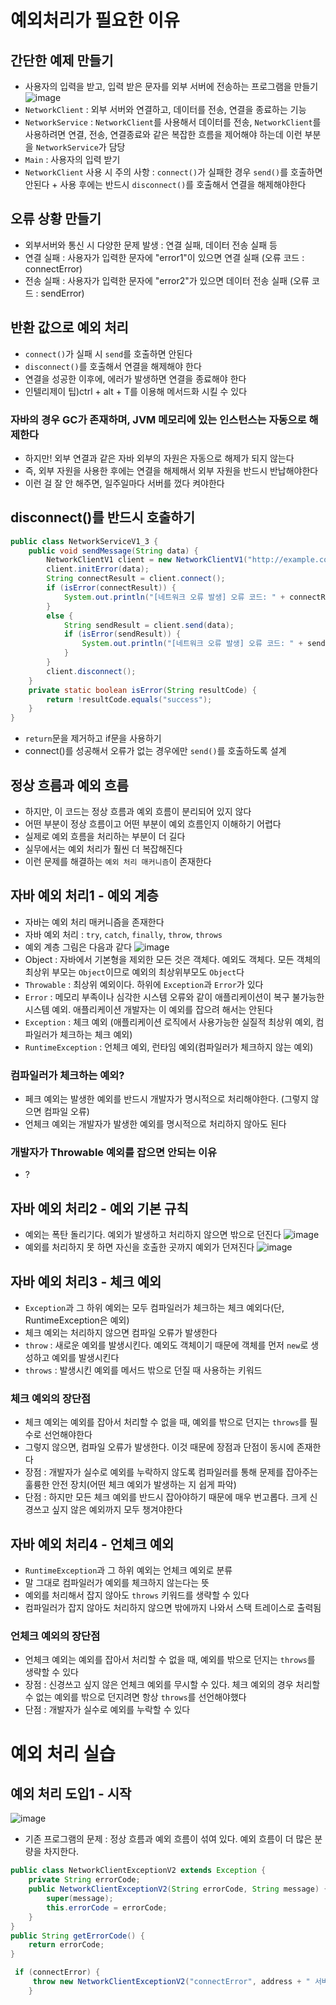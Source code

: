 # 예외처리가 필요한 이유

## 간단한 예제 만들기
- 사용자의 입력을 받고, 입력 받은 문자를 외부 서버에 전송하는 프로그램을 만들기
![image](https://github.com/ngngs/TIL/assets/47618270/06af1b06-58b4-4ce6-b34c-7dafbdd507b0)
- `NetworkClient` : 외부 서버와 연결하고, 데이터를 전송, 연결을 종료하는 기능
- `NetworkService` : `NetworkClient`를 사용해서 데이터를 전송, `NetworkClient`를 사용하려면 연결, 전송, 연결종료와 같은 복잡한 흐름을 제어해야 하는데 이런 부분을 `NetworkService`가 담당
- `Main` : 사용자의 입력 받기
- `NetworkClient` 사용 시 주의 사항 : `connect()`가 실패한 경우 `send()`를 호출하면 안된다 + 사용 후에는 반드시 `disconnect()`를 호출해서 연결을 해제해야한다

## 오류 상황 만들기
- 외부서버와 통신 시 다양한 문제 발생 : 연결 실패, 데이터 전송 실패 등
- 연결 실패 : 사용자가 입력한 문자에 "error1"이 있으면 연결 실패 (오류 코드 : connectError)
- 전송 실패 : 사용자가 입력한 문자에 "error2"가 있으면 데이터 전송 실패 (오류 코드 : sendError)

## 반환 값으로 예외 처리
- `connect()`가 실패 시 `send`를 호출하면 안된다
- `disconnect()`를 호출해서 연결을 해제해야 한다
- 연결을 성공한 이후에, 에러가 발생하면 연결을 종료해야 한다
- 인텔리제이 팁)ctrl + alt + T를 이용해 메서드화 시킬 수 있다

### 자바의 경우 GC가 존재하며, JVM 메모리에 있는 인스턴스는 자동으로 해제한다
- 하지만! 외부 연결과 같은 자바 외부의 자원은 자동으로 해제가 되지 않는다
- 즉, 외부 자원을 사용한 후에는 연결을 해제해서 외부 자원을 반드시 반납해야한다
- 이런 걸 잘 안 해주면, 일주일마다 서버를 껐다 켜야한다

## disconnect()를 반드시 호출하기
```java
public class NetworkServiceV1_3 {
    public void sendMessage(String data) {
        NetworkClientV1 client = new NetworkClientV1("http://example.com");
        client.initError(data);
        String connectResult = client.connect();
        if (isError(connectResult)) {
            System.out.println("[네트워크 오류 발생] 오류 코드: " + connectResult);
        }
        else {
            String sendResult = client.send(data);
            if (isError(sendResult)) {
                System.out.println("[네트워크 오류 발생] 오류 코드: " + sendResult);
            }
        }
        client.disconnect();
    }
    private static boolean isError(String resultCode) {
        return !resultCode.equals("success");
    }
}
```
- `return`문을 제거하고 if문을 사용하기
- connect()를 성공해서 오류가 없는 경우에만 `send()`를 호출하도록 설계

## 정상 흐름과 예외 흐름
- 하지만, 이 코드는 정상 흐름과 예외 흐름이 분리되어 있지 않다
- 어떤 부분이 정상 흐름이고 어떤 부분이 예외 흐름인지 이해하기 어렵다
- 실제로 예외 흐름을 처리하는 부분이 더 길다
- 실무에서는 예외 처리가 훨씬 더 복잡해진다
- 이런 문제를 해결하는 `예외 처리 매커니즘`이 존재한다

## 자바 예외 처리1 - 예외 계층
- 자바는 예외 처리 매커니즘을 존재한다
- 자바 예외 처리 : `try`, `catch`, `finally`, `throw`, `throws`
- 예외 계층 그림은 다음과 같다
![image](https://github.com/ngngs/TIL/assets/47618270/55951935-af82-412b-92ff-9f46537b278d)
- Object : 자바에서 기본형을 제외한 모든 것은 객체다. 예외도 객체다. 모든 객체의 최상위 부모는 `Object`이므로 예외의 최상위부모도 `Object`다
- `Throwable` : 최상위 예외이다. 하위에 `Exception`과 `Error`가 있다
- `Error` : 메모리 부족이나 심각한 시스템 오류와 같이 애플리케이션이 복구 불가능한 시스템 예외. 애플리케이션 개발자는 이 예외를 잡으려 해서는 안된다
- `Exception` : 체크 예외 (애플리케이션 로직에서 사용가능한 실질적 최상위 예외, 컴파일러가 체크하는 체크 예외)
- `RuntimeException` : 언체크 예외, 런타임 예외(컴파일러가 체크하지 않는 예외)

### 컴파일러가 체크하는 예외?
- 페크 예외는 발생한 예외를 반드시 개발자가 명시적으로 처리해야한다. (그렇지 않으면 컴파일 오류)
- 언체크 예외는 개발자가 발생한 예외를 명시적으로 처리하지 않아도 된다

### 개발자가 Throwable 예외를 잡으면 안되는 이유
- ?

## 자바 예외 처리2 - 예외 기본 규칙
- 예외는 폭탄 돌리기다. 예외가 발생하고 처리하지 않으면 밖으로 던진다
![image](https://github.com/ngngs/TIL/assets/47618270/3d17f4b8-ef97-44e8-ab53-6e4932e58a8f)
- 예외를 처리하지 못 하면 자신을 호출한 곳까지 예외가 던져진다
![image](https://github.com/ngngs/TIL/assets/47618270/fd4d539f-bb33-4e74-a723-2e2348e87a2d)


## 자바 예외 처리3 - 체크 예외
- `Exception`과 그 하위 예외는 모두 컴파일러가 체크하는 체크 예외다(단, RuntimeException은 예외)
- 체크 예외는 처리하지 않으면 컴파일 오류가 발생한다
- `throw` : 새로운 예외를 발생시킨다. 예외도 객체이기 때문에 객체를 먼저 `new`로 생성하고 예외를 발생시킨다
- `throws` : 발생시킨 예외를 메서드 밖으로 던질 때 사용하는 키워드

### 체크 예외의 장단점
- 체크 예외는 예외를 잡아서 처리할 수 없을 때, 예외를 밖으로 던지는 `throws`를 필수로 선언해야한다
- 그렇지 않으면, 컴파일 오류가 발생한다. 이것 때문에 장점과 단점이 동시에 존재한다
- 장점 : 개발자가 실수로 예외를 누락하지 않도록 컴파일러를 통해 문제를 잡아주는 훌륭한 안전 장치(어떤 체크 예외가 발생하는 지 쉽게 파악)
- 단점 : 하지만 모든 체크 예외를 반드시 잡아야하기 때문에 매우 번고롭다. 크게 신경쓰고 싶지 않은 예외까지 모두 챙겨야한다

## 자바 예외 처리4 - 언체크 예외
- `RuntimeException`과 그 하위 예외는 언체크 예외로 분류
- 말 그대로 컴파일러가 예외를 체크하지 않는다는 뜻
- 예외를 처리해서 잡지 않아도 `throws` 키워드를 생략할 수 있다
- 컴파일러가 잡지 않아도 처리하지 않으면 밖에까지 나와서 스택 트레이스로 출력됨

### 언체크 예외의 장단점
- 언체크 예외는 예외를 잡아서 처리할 수 없을 때, 예외를 밖으로 던지는 `throws`를 생략할 수 있다
- 장점 : 신경쓰고 싶지 않은 언체크 예외를 무시할 수 있다. 체크 예외의 경우 처리할 수 없는 예외를 밖으로 던지려면 항상 `throws`를 선언해야했다
- 단점 : 개발자가 실수로 예외를 누락할 수 있다


# 예외 처리 실습

## 예외 처리 도입1 - 시작
![image](https://github.com/ngngs/TIL/assets/47618270/6fad0bb3-a556-41a1-8dcf-9eafcb6f4096)
- 기존 프로그램의 문제 : 정상 흐름과 예외 흐름이 섞여 있다. 예외 흐름이 더 많은 분량을 차지한다.
```java
public class NetworkClientExceptionV2 extends Exception {
    private String errorCode;
    public NetworkClientExceptionV2(String errorCode, String message) {
        super(message);
        this.errorCode = errorCode;
    }
}
public String getErrorCode() {
    return errorCode;
}
```

```java
 if (connectError) {
     throw new NetworkClientExceptionV2("connectError", address + " 서버 연결 실패");
    }
```
